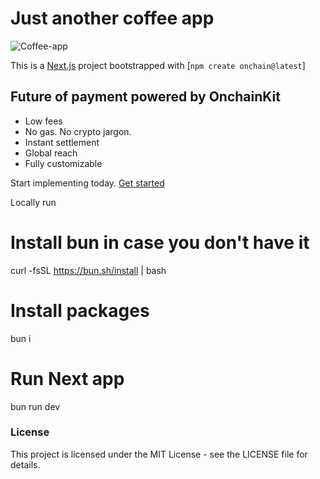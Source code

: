 # Just another coffee app

![Coffee-app](https://github.com/user-attachments/assets/4721a1f0-e645-4c67-af8f-c86459901a25)

This is a [Next.js](https://nextjs.org) project bootstrapped with [`npm create onchain@latest`]

## Future of payment powered by OnchainKit
+ Low fees
+ No gas. No crypto jargon.
+ Instant settlement
+ Global reach
+ Fully customizable

Start implementing today. [Get started](https://docs.onchainkit.com/getting-started)


Locally run
# Install bun in case you don't have it
curl -fsSL https://bun.sh/install | bash

# Install packages
bun i

# Run Next app
bun run dev

### License
This project is licensed under the MIT License - see the LICENSE file for details.
